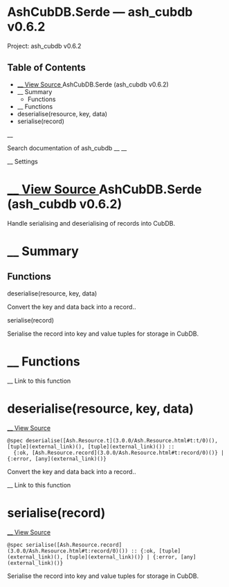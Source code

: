 # AshCubDB.Serde — ash_cubdb v0.6.2

Project: ash_cubdb v0.6.2

## Table of Contents

- [ __ View Source ](external_link) AshCubDB.Serde (ash_cubdb v0.6.2)
- __ Summary
  - Functions
- __ Functions
- deserialise(resource, key, data)
- serialise(record)

__

Search documentation of ash_cubdb __ __

__ Settings

#  [ __ View Source ](external_link) AshCubDB.Serde (ash_cubdb v0.6.2)

Handle serialising and deserialising of records into CubDB.

#  __ Summary

##  Functions

deserialise(resource, key, data)

Convert the key and data back into a record..

serialise(record)

Serialise the record into key and value tuples for storage in CubDB.

#  __ Functions

__ Link to this function

# deserialise(resource, key, data)

[ __ View Source ](external_link)
    
    
    @spec deserialise([Ash.Resource.t](3.0.0/Ash.Resource.html#t:t/0)(), [tuple](external_link)(), [tuple](external_link)()) ::
      {:ok, [Ash.Resource.record](3.0.0/Ash.Resource.html#t:record/0)()} | {:error, [any](external_link)()}

Convert the key and data back into a record..

__ Link to this function

# serialise(record)

[ __ View Source ](external_link)
    
    
    @spec serialise([Ash.Resource.record](3.0.0/Ash.Resource.html#t:record/0)()) :: {:ok, [tuple](external_link)(), [tuple](external_link)()} | {:error, [any](external_link)()}

Serialise the record into key and value tuples for storage in CubDB.
